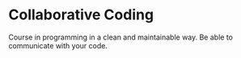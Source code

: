 # Collaborative Coding
Course in programming in a clean and maintainable way. Be able to communicate with your code.
